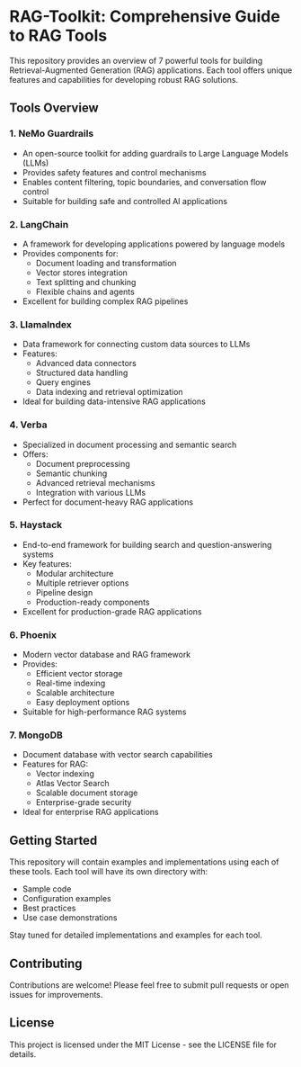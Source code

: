 # RAG-Toolkit: Comprehensive Guide to RAG Tools

This repository provides an overview of 7 powerful tools for building Retrieval-Augmented Generation (RAG) applications. Each tool offers unique features and capabilities for developing robust RAG solutions.

## Tools Overview

### 1. NeMo Guardrails
- An open-source toolkit for adding guardrails to Large Language Models (LLMs)
- Provides safety features and control mechanisms
- Enables content filtering, topic boundaries, and conversation flow control
- Suitable for building safe and controlled AI applications

### 2. LangChain
- A framework for developing applications powered by language models
- Provides components for:
  - Document loading and transformation
  - Vector stores integration
  - Text splitting and chunking
  - Flexible chains and agents
- Excellent for building complex RAG pipelines

### 3. LlamaIndex
- Data framework for connecting custom data sources to LLMs
- Features:
  - Advanced data connectors
  - Structured data handling
  - Query engines
  - Data indexing and retrieval optimization
- Ideal for building data-intensive RAG applications

### 4. Verba
- Specialized in document processing and semantic search
- Offers:
  - Document preprocessing
  - Semantic chunking
  - Advanced retrieval mechanisms
  - Integration with various LLMs
- Perfect for document-heavy RAG applications

### 5. Haystack
- End-to-end framework for building search and question-answering systems
- Key features:
  - Modular architecture
  - Multiple retriever options
  - Pipeline design
  - Production-ready components
- Excellent for production-grade RAG applications

### 6. Phoenix
- Modern vector database and RAG framework
- Provides:
  - Efficient vector storage
  - Real-time indexing
  - Scalable architecture
  - Easy deployment options
- Suitable for high-performance RAG systems

### 7. MongoDB
- Document database with vector search capabilities
- Features for RAG:
  - Vector indexing
  - Atlas Vector Search
  - Scalable document storage
  - Enterprise-grade security
- Ideal for enterprise RAG applications

## Getting Started

This repository will contain examples and implementations using each of these tools. Each tool will have its own directory with:
- Sample code
- Configuration examples
- Best practices
- Use case demonstrations

Stay tuned for detailed implementations and examples for each tool.

## Contributing

Contributions are welcome! Please feel free to submit pull requests or open issues for improvements.

## License

This project is licensed under the MIT License - see the LICENSE file for details.
